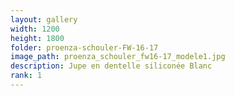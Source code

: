 ```yaml
---
layout: gallery
width: 1200
height: 1800
folder: proenza-schouler-FW-16-17
image_path: proenza_schouler_fw16-17_modele1.jpg
description: Jupe en dentelle siliconée Blanc
rank: 1
---
```

